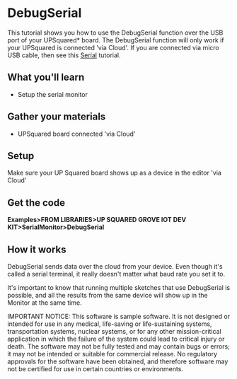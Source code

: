 # DebugSerial
This tutorial shows you how to use the DebugSerial function over the USB port of your UPSquared\* board.  The DebugSerial function will only work if your UPSquared is connected 'via Cloud'.  If you are connected via micro USB cable, then see this [Serial](./../Serial) tutorial.

## What you'll learn 
* Setup the serial monitor

## Gather your materials
* UPSquared board connected 'via Cloud'

## Setup
Make sure your UP Squared board shows up as a device in the editor 'via Cloud'

## Get the code
**Examples>FROM LIBRARIES>UP SQUARED GROVE IOT DEV KIT>SerialMonitor>DebugSerial**

## How it works
DebugSerial sends data over the cloud from your device.  Even though it's called a serial terminal, it really doesn't matter what baud rate you set it to.  

It's important to know that running multiple sketches that use DebugSerial is possible, and all the results from the same device will show up in the Monitor at the same time.

IMPORTANT NOTICE: This software is sample software. It is not designed or intended for use in any medical, life-saving or life-sustaining systems, transportation systems, nuclear systems, or for any other mission-critical application in which the failure of the system could lead to critical injury or death. The software may not be fully tested and may contain bugs or errors; it may not be intended or suitable for commercial release. No regulatory approvals for the software have been obtained, and therefore software may not be certified for use in certain countries or environments.
